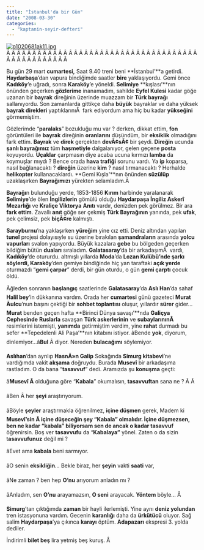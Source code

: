 ```yaml
---
title: "İstanbul'da bir Gün"
date: "2008-03-30"
categories: 
  - "kaptanin-seyir-defteri"
---
```


[![p1020681ak11.jpg](/uploads/2008/03/p1020681ak11.jpg)](/uploads/2008/03/p1020681ak11.jpg "p1020681ak11.jpg")Â Â Â Â Â Â Â Â Â Â Â Â Â Â Â Â Â Â Â Â Â Â Â Â Â Â Â Â Â Â Â Â Â Â Â Â Â Â Â Â Â Â Â Â Â Â Â Â Â 

Bu gün 29 mart **cumartesi,** Saat 9.40 treni beni **İstanbul’**a getirdi. **Haydarbaşa**’dan vapura bindiğimde saatler **bire** yaklaşıyordu. Gemi önce **Kadıköy**’e uğradı, sonra **Karaköy**’e yöneldi. **Selimiye** **kışlası’**nın önünden geçerken **gözlerime** inanamadım, sahilde **Eyfel Kulesi** kadar göğe uzanan bir **bayrak** direğinin üzerinde muazzam bir **Türk bayrağı** sallanıyordu. Son zamanlarda gittikçe daha **büyük** bayraklar ve daha yüksek **bayrak direkleri** yaptıklarınıÂ  fark ediyordum ama hiç bu kadar **yükseğini** görmemiştim.

Gözlerimde “**paralaks**” bozukluğu mu var ? derken, dikkat ettim, **fon** görüntüleri ile **bayrak** direğinin **oranlarını** düşündüm, bir **eksiklik** olmadığını fark ettim. **Bayrak** ve **direk** gerçekten **devÃ¢sÃ¢** bir şeydi. **Direğin** ucunda **şanlı bayrağımız** tüm **haşmetiyle** dalgalanıyor, gelen geçene **posta** koyuyordu. **Uçaklar** çarpmasın diye acaba ucuna kırmızı **lamba** da koymuşlar mıydı ? Bence orada **hava trafiği** sorunu vardı. Ya **ip** koparsa, nasıl bağlanacaktı ? **direğin** üzerine **kim** ? nasıl tırmanacaktı ? Herhalde **helikopter** kullanacaklardı. **Gemi Kışla'**nın önünden **süzülüp** uzaklaşırken **Bayrağımızı** yürekten selamladım.Â 

**Bayrağı**n bulunduğu yerde, 1853-1856 **Kırım** harbinde yaralanarak **Selimiye**’de ölen **İngilizlerin** gömülü olduğu **Haydarpaşa İngiliz Askerî Mezarlığı** ve **Kraliçe Viktorya** **Anıtı** vardır, denizden pek görülmez. Bir ara **fark ettim**. Zavallı **anıt** göğe ser çekmiş **Türk Bayrağının** yanında, pek **ufak**, pek çelimsiz, pek **biçÃ¢re** kalmıştı.

**Sarayburnu**’na yaklaşırken **yüreğim** yine cız etti. Deniz altından yapılan **tunel** projesi dolayısıyle su üzerine bırakılan **şamandraların** arasında **yolcu vapurları** svalon yapıyordu. Büyük kazalara **gebe** bu bölgeden geçerken bildiğim bütün **duaları** sıraladım. **Galatasaray**’da bir arkadaşımÂ  vardı, **Kadıköy**’de otururdu. altmışlı yıllarda **Moda**’da **Lozan Kulübü’**nde şarkı söylerdi, K**araköy**’den gemiye bindiğinde hiç yan taraftaki **açık yerde** oturmazdı “**gemi çarpar**” derdi, bir gün oturdu, o gün **gemi çarptı** çocuk öldü.

Ãğleden sonranın **başlangıç** saatlerinde **Galatasaray**’da **Aslı Han**’da sahaf **Halil bey**’in dükkanına vardım. Orada her **cumartesi** günü gazeteci **Murat Ãulcu**’nun başını çektiği bir **sohbet toplantısı** oluşur, yıllardır **sürer** gider… **Murat** benden geçen hafta **Birinci Dünya savaşı’**nda **Galiçya Cephesinde** **Ruslarla** savaşan **Türk askerlerinin** ve **subaylarınınÂ**  resimlerini istemişti, **yanımda** getirmiştim verdim, yine **rahat** durmadı bu sefer **Tepedelenli Ali Paşa’**nın kitabını istiyor. âBende **yok**, diyorum, dinlemiyor…â**Bul** Â diyor. Nereden **bulacağımı** söylemiyor.

**Aslıhan**’dan ayrılıp **HasnÃ»n Galip** Sokağında **Simurg kitabevi**’ne vardığımda vakit **akşama** doğruydu. Burada **Musevî** bir arkadaşıma rastladım. O da bana “**tasavvuf**” dedi. Aramızda şu **konuşma** geçti:

â**Musevî Â** olduğuna göre “**Kabala**” okumalısın, **tasavvuftan** sana ne ? Â Â 

âBen Â her **şeyi** araştırıyorum.

âBöyle **şeyler** araştırmakla öğrenilmez, **içine düşmen** gerek, Madem ki **Musevî’**sin Â içine düşeceğin şey “**Kabala”** olmalıdır. İçine **düşmezsen,** ben ne kadar “**kabala**” biliyorsam sen de ancak o kadar t**asavvuf** öğrenirsin. Boş ver **tasavvufu** da “**Kabalaya”** yönel. Zaten o da sizin t**asavvufunuz** değil mi ?

âEvet ama **kabala** beni sarmıyor.

âO senin **eksikliğin**… Bekle biraz, her **şeyin** vakti **saati** var,

âNe zaman ? ben hep **O’nu** arıyorum anladın mı ?

âAnladım, sen **O’nu** arayamazsın, **O seni** arayacak. **Yöntem** böyle… Â 

**Simurg**’tan çıktığımda **zaman** bir hayli ilerlemişti. Yine aynı **deniz yolundan** tren istasyonuna vardım. Gecenin **karanlığı** daha da **ürkütücü** oluyor. Sağ salim **Haydarpaşa**’ya çıkınca **karayı** öptüm. **Adapazarı** ekspresi 3. yolda dediler.

İndirimli **bilet beş** lira yetmiş beş kuruş. Â
